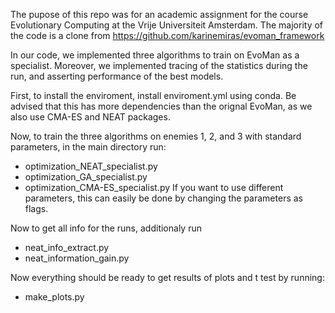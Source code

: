 The pupose of this repo was for an academic assignment for the course Evolutionary Computing at the Vrije Universiteit Amsterdam. The majority of the code is a clone from https://github.com/karinemiras/evoman_framework

In our code, we implemented three algorithms to train on EvoMan as a specialist. Moreover, we implemented tracing of the statistics during the run, and asserting performance of the best models. 

First, to install the enviroment, install enviroment.yml using conda. Be advised that this has more dependencies than the orignal EvoMan, as we also use CMA-ES and NEAT packages.

Now, to train the three algorithms on enemies 1, 2, and 3 with standard parameters, in the main directory run:
- optimization_NEAT_specialist.py
- optimization_GA_specialist.py
- optimization_CMA-ES_specialist.py
If you want to use different parameters, this can easily be done by changing the parameters as flags. 


Now to get all info for the runs, additionaly run
- neat_info_extract.py
- neat_information_gain.py

Now everything should be ready to get results of plots and t test by running:
- make_plots.py
